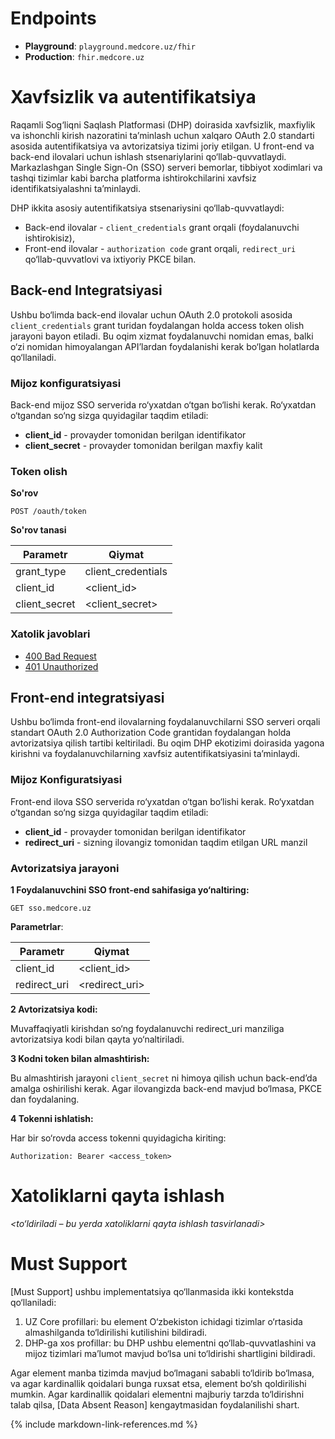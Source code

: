 # Endpoints

- **Playground**: `playground.medcore.uz/fhir`
- **Production**: `fhir.medcore.uz`


# Xavfsizlik va autentifikatsiya

Raqamli Sog‘liqni Saqlash Platformasi (DHP) doirasida xavfsizlik, maxfiylik va ishonchli kirish nazoratini ta’minlash uchun xalqaro OAuth 2.0 standarti asosida autentifikatsiya va avtorizatsiya tizimi joriy etilgan.
U front-end va back-end ilovalari uchun ishlash stsenariylarini qo‘llab-quvvatlaydi. Markazlashgan Single Sign-On (SSO) serveri bemorlar, tibbiyot xodimlari va tashqi tizimlar kabi barcha platforma ishtirokchilarini xavfsiz identifikatsiyalashni ta’minlaydi.

DHP ikkita asosiy autentifikatsiya stsenariysini qo‘llab-quvvatlaydi:
- Back-end ilovalar - `client_credentials` grant orqali (foydalanuvchi ishtirokisiz),
- Front-end ilovalar - `authorization code` grant orqali, `redirect_uri` qo‘llab-quvvatlovi va ixtiyoriy PKCE bilan.

## Back-end Integratsiyasi

Ushbu bo‘limda back-end ilovalar uchun OAuth 2.0 protokoli asosida `client_credentials` grant turidan foydalangan holda access token olish jarayoni bayon etiladi.
Bu oqim xizmat foydalanuvchi nomidan emas, balki o‘zi nomidan himoyalangan API’lardan foydalanishi kerak bo‘lgan holatlarda qo‘llaniladi.

### Mijoz konfiguratsiyasi

Back-end mijoz SSO serverida ro‘yxatdan o‘tgan bo‘lishi kerak. Ro‘yxatdan o‘tgandan so‘ng sizga quyidagilar taqdim etiladi:
- **client_id** - provayder tomonidan berilgan identifikator
- **client_secret** - provayder tomonidan berilgan maxfiy kalit

### Token olish

**So'rov**

```
POST /oauth/token
```

**So'rov tanasi**

| Parametr      | Qiymat               |
|----------------|---------------------|
| grant\_type    | client\_credentials |
| client\_id     | \<client\_id>       |
| client\_secret | \<client\_secret>   |

### Xatolik javoblari

* <a href="https://www.postman.com/eg3333-1491/dhp/example/45312060-dce119ab-d60d-4112-acba-cb31503753b5/dhp-core?active-environment=45312060-e14d5c80-4578-464f-a016-dd51f566a5cd" target="_blank">400 Bad Request</a>
* <a href="https://www.postman.com/eg3333-1491/dhp/example/45312060-b279c65c-72e6-4161-be4c-0281fed405bd/dhp-core?active-environment=45312060-e14d5c80-4578-464f-a016-dd51f566a5cd" target="_blank">401 Unauthorized</a>

## Front-end integratsiyasi

Ushbu bo‘limda front-end ilovalarning foydalanuvchilarni SSO serveri orqali standart OAuth 2.0 Authorization Code grantidan foydalangan holda avtorizatsiya qilish tartibi keltiriladi. Bu oqim DHP ekotizimi doirasida yagona kirishni va foydalanuvchilarning xavfsiz autentifikatsiyasini ta’minlaydi.

### Mijoz Konfiguratsiyasi

Front-end ilova SSO serverida ro‘yxatdan o‘tgan bo‘lishi kerak. Ro‘yxatdan o‘tgandan so‘ng sizga quyidagilar taqdim etiladi:

- **client_id** - provayder tomonidan berilgan identifikator
- **redirect_uri** - sizning ilovangiz tomonidan taqdim etilgan URL manzil 

### Avtorizatsiya jarayoni

**1 Foydalanuvchini SSO front-end sahifasiga yo‘naltiring:**

```
GET sso.medcore.uz
```

**Parametrlar**:

| Parametr     | Qiymat            |
|---------------|------------------|
| client\_id    | \<client\_id>    |
| redirect\_uri | \<redirect\_uri> |

**2 Avtorizatsiya kodi:**

Muvaffaqiyatli kirishdan so‘ng foydalanuvchi redirect_uri manziliga avtorizatsiya kodi bilan qayta yo‘naltiriladi.

**3 Kodni token bilan almashtirish:**

Bu almashtirish jarayoni `client_secret` ni himoya qilish uchun back-end’da amalga oshirilishi kerak. Agar ilovangizda back-end mavjud bo‘lmasa, PKCE dan foydalaning.

**4 Tokenni ishlatish:**

Har bir so‘rovda access tokenni quyidagicha kiriting:

```
Authorization: Bearer <access_token>
```

# Xatoliklarni qayta ishlash

*\<to‘ldiriladi – bu yerda xatoliklarni qayta ishlash tasvirlanadi\>*

# Must Support
[Must Support] ushbu implementatsiya qo‘llanmasida ikki kontekstda qo‘llaniladi:

1. UZ Core profillari: bu element O‘zbekiston ichidagi tizimlar o‘rtasida almashilganda to‘ldirilishi kutilishini bildiradi.
2. DHP-ga xos profillar: bu DHP ushbu elementni qo‘llab-quvvatlashini va mijoz tizimlari ma’lumot mavjud bo‘lsa uni to‘ldirishi shartligini bildiradi.

Agar element manba tizimda mavjud bo‘lmagani sababli to‘ldirib bo‘lmasa, va agar kardinallik qoidalari bunga ruxsat etsa, element bo‘sh qoldirilishi mumkin. Agar kardinallik qoidalari elementni majburiy tarzda to‘ldirishni talab qilsa, [Data Absent Reason] kengaytmasidan foydalanilishi shart.

{% include markdown-link-references.md %}
